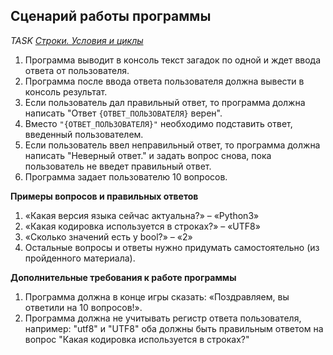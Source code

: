 ## Сценарий работы программы ##
*TASK [Строки. Условия и циклы](https://platform.productstar.ru/01d2bdbb-6192-4c1a-816a-3a45724e888e/ef717895-5c9a-4a5d-8f22-42d9afe93aa9?tab=practice)*

1. Программа выводит в консоль текст загадок по одной и ждет ввода ответа от пользователя.
2. Программа после ввода ответа пользователя должна вывести в консоль результат. 
3. Если пользователь дал правильный ответ, то программа должна написать "Ответ `{ОТВЕТ_ПОЛЬЗОВАТЕЛЯ}` верен". 
4. Вместо ` "{ОТВЕТ_ПОЛЬЗОВАТЕЛЯ}" ` необходимо подставить ответ, введенный пользователем. 
5. Если пользователь ввел неправильный ответ, то программа должна написать "Неверный ответ." и задать вопрос снова, пока пользователь не введет правильный ответ.
6. Программа задает пользователю 10 вопросов.
   
**Примеры вопросов и правильных ответов**
1. «Какая версия языка сейчас актуальна?» – «Python3»
2. «Какая кодировка используется в строках?» – «UTF8»
3. «Сколько значений есть у bool?» – «2»
4. Остальные вопросы и ответы нужно придумать самостоятельно (из пройденного материала).

**Дополнительные требования к работе программы**
1. Программа должна в конце игры сказать: «Поздравляем, вы ответили на 10 вопросов!».
2. Программа должна не учитывать регистр ответа пользователя, например: "utf8" и "UTF8" оба должны быть правильным ответом на вопрос "Какая кодировка используется в строках?"
